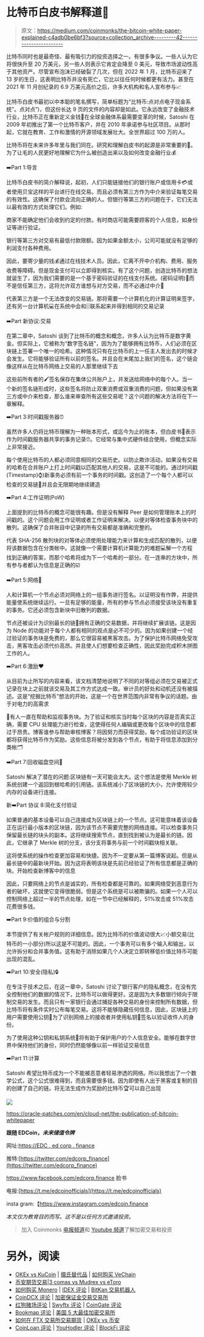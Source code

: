 # 比特币白皮书解释道📑

> 原文：<https://medium.com/coinmonks/the-bitcoin-white-paper-explained-c4adb0be6bf3?source=collection_archive---------42----------------------->

比特币同时也是最奇怪、最有吸引力的投资选择之一。有很多争议。一些人认为它将很快升至 20 万美元，另一些人则表示它肯定会降至 0 美元，导致市场波动性高于其他资产。尽管宣布泡沫已经破裂了几次，但在 2022 年 1 月，比特币迎来了 13 岁的生日，这表明比特币并没有死亡，它比以往任何时候都更有活力。甚至在 2021 年 11 月创纪录的 6.9 万美元高价之后，许多大机构和名人宣布参与📈

比特币白皮书最初以中本聪的笔名撰写，简单标题为“比特币:点对点电子现金系统”。点对点”)，但这份长达 9 页的文件的内容却是如此。它永远改变了金融技术行业，比特币正在重新定义金钱💸在全球金融体系最需要变革的时候，Satoshi 在 2009 年初推出了第一个比特币客户，并在 2010 年承诺参与社区项目。从那时起，它就在教育、工作和激情的开源领域发展壮大。全世界超过 100 万的人。

比特币将在未来许多年里与我们同在。研究和理解白皮书的起源是非常重要的📝。为了让毛的人民更好地理解它为什么被创造出来以及如何改变金融行业💰

➡️Part 1:导言

比特币白皮书的简介解释说，起初，人们只能链接他们的银行账户或信用卡💳或者使用贝宝这样的平台进行在线交易。而且必须有第三方作为中介来验证每笔交易的有效性。这确保了付款会流向正确的人。但银行等第三方的问题在于，它们无法以最有效的方式处理它们。例如:

商家不能确定他们会收到约定的付款。有时商店可能需要顾客的个人信息，如身份证等进行验证。

银行等第三方对交易有最低付款限额。因为如果金额太小，公司可能就没有足够的利润支付各种费用。

因此，要寄少量的钱💰通过在线技术人员。因此，它离不开中介机构、费用、服务收费等障碍。但是现金支付可以立即得到核实。有了这个问题，创造比特币的想法就诞生了，因为我们需要的是一个基于密码验证的在线支付系统。(密码证明)🔏而不是信任第三方，这将允许双方谁想与对方交易，而不必通过中介💸

代表第三方是一个无法改变的交易链。那将需要一个计算机化的计算证明来签字，还有另一台计算机💻在系统中会和🗄联系起来并得到相同的交易记录

➡️Part 新协议:交易

在第二章中，Satoshi 谈到了比特币的概念和概念，许多人认为比特币是数字黄金。但实际上，它被称为“数字签名链”，因为为了能够拥有比特币，人们必须在区块链上签署一个唯一的哈希。这种情况只有在比特币的上一任主人发出去的时候才会发生。它将能够验证所有以前的签名。并且会在末尾加上我们的签名，这个链会像这样从在比特币网络上交易的人那里继续下去

这些前所有者的🖌签名保存在集体公共账户上，并发送给网络中的每个人。当一个新的签名链形成时，这些签名将防止双重消费或双重消费的问题，但如果没有第三方或中介来检查，那么谁来审查所有这些交易呢？这个问题的解决方法将在下一章解释。

➡️Part 3:时间戳服务器⏰

虽然许多人仍将比特币理解为一种账本形式，或迄今为止的账本，但白皮书📑表示作为时间戳服务器共享的事务记录⏰。它经常与集中式硬件结合使用，但概念实际上非常接近。

每个使用比特币的人都必须同意相同的交易历史。以防止欺诈活动，如果没有交易的哈希在合并账户上打上时间戳以匹配其他人的交易，这是不可能的。通过时间戳(Timestamp)⌚️)新事务必须有前一个事务的时间戳。这创造了一个每个人都可以检查的交易链🔎并且会无限期地继续建造

➡️Part 4:工作证明(PoW)

上面提到的比特币的概念可能很有趣。但是没有解释 Peer 是如何管理账本上的时间戳的。这个问题会用工作证明或者工作证明来解决。以便对等体检查事务块中的散列。这确保了合并账目中记录的所有交易都是准确和完整的。

代表 SHA-256 散列块的对等体必须使用处理能力来计算和生成匹配的散列，以便将该数据包含在分类帐中。这就像一个需要计算机计算能力的难题💻解一个方程找到正确的答案，而那个哈希将成为下一个哈希的一部分。在一连串的方块中，所有参与者都认为信息是正确的☑️

➡️Part 5:网络🔗

人和计算机一个节点必须对网络上的一组事务进行签名。以证明没有作弊，并提供能量使系统继续运行。一旦有足够的能量，所有的参与节点必须接受该块没有重复的事务。它还必须包含新块中旧散列的数据。

节点还被设计为识别最长的链🔗拥有正确的交易数据，并将继续扩展该链。这是因为 Node 的功能对于每个人都有相同的观点是必不可少的。因为如果创建一个经过验证的事务块是免费的，那么它很容易被黑客攻击。为了保护比特币网络免受攻击，黑客攻击必须代价高昂。并且使人们想要检查正确性，因此奖励完成积木拼图工作的人。

➡️Part 6:激励❤️

从目前为止所写的内容来看，该文档清楚地说明了不同的对等组必须在交易被正式记录在块上之前就该交易及其工作方式达成一致。审计员的好处和动机还没有被描述。这是“挖掘比特币”想法的开始，这是一个在世界范围内非常有争议的话题。由于对电力的高需求

🔎有人一直在帮助和监视事务块。为了验证和核实当时每个区块的内容是否真实正确，需要 CPU 处理能力进行检查，这使得任何人编辑或更改每个区块中的信息都过于昂贵。博客谁参与帮助审核博客？将因努力而获得奖励，每个成功验证的区块都将获得比特币作为奖励。这些信息将被分发到各个节点，有助于将信息添加到分类帐🗂

➡️Part 7:回收磁盘空间💾

Satoshi 解决了潜在的问题:区块链有一天可能会太大。这个想法是使用 Merkle 树系统创建一个返回到根哈希的引用链。该系统减小了区块链的大小，允许使用较少内存的设备进行连接。

新➡️Part 协议 8:简化支付验证

如果普通的基本设备可以自己连接成为区块链上的一个节点。这可能意味着该设备正在运行最小版本的区块链，因为该节点不需要完整的网络连接。可以检查事务只保留最长链的块头的副本。这将继续搜索节点，直到找到被认为是最长的链。因此，它继承了 Merkle 树的分支，该分支将事务与前一个时间戳块相关联。

这将使系统的操作检查更加容易和快捷。因为不一定要从第一篇博客说起。但是从最长链中的最新块开始。因为这将表明该块是先前已经验证了所有信息都是正确的块。开始检查新博客中的信息

因此，只要网络上的节点是诚实的，所有检查都是可靠的。如果网络受到恶意行为者的破坏，这就使它变得很脆弱。但是这个系统是可以被欺骗的。如果一个人可以控制网络上超过一半的节点处理，如在一节中已经解释的，51%攻击或 51%攻击花费很多钱。

➡️Part 9:价值的组合与分割

本节提供了有关帐户规则的详细信息。因为比特币的价值波动很大📈小额交易(比特币的一小部分)所以这是不可能的。因此，一个事务可以有多个输入和输出，以允许拆分和合并事务值。这有助于消除如果几个人决定立即转移低价值比特币可能出现的混乱。

➡️Part 10:安全(隐私)🔒

在专注于技术之后，在这一章中，Satoshi 讨论了银行客户的隐私概念，在没有完全控制他们的数据的情况下，比特币可以做得更好。这是因为大多数银行倾向于限制交易的发生。而且只有一家银行会通过捕捉各种交易的身份来控制所有数据，但比特币将有条件实时公布每笔交易。这将不能够隐藏任何信息，因此，区块链上的用户需要使用公钥🔏为了识别网络上的接收者并使用私钥🔐签名以验证收件人的身份。

为了使用这种公钥和私钥系统🔐将有助于保护用户的个人信息安全。能够在数字世界中保持他们的身份，同时仍然能够像以前一样验证交易信息

➡️Part 11:计算

Satoshi 希望比特币成为一个不能被恶意者轻易渗透的网络。所以我想出了一个数学公式，这个公式很难得到，而且需要很多钱。因为即使有人出于黑客或复制的目的创建了自己的链。将无法生成作为奖励的比特币🏆可以自己出现

![](img/0a8210bc5aeb8f3ca37757d4f4c4b732.png)

https://oracle-patches.com/en/cloud-net/the-publication-of-bitcoin-whitepaper

**跟随 EDCoin，*未来储值令牌***

网址:[https://EDC . ed corp . finance](https://edc.edcorp.finance/)

推特:[https://twitter.com/edcorp_finance](https://twitter.com/edcorp_finance)

https://www.facebook.com/edcorp.finance 脸书

电报:[https://t.me/edcoinofficials](https://t.me/edcoinofficials)

insta gram:【https://www.instagram.com/edcoin.finance 

*本文仅为教育目的而写。这不是以任何方式邀请投资。*

> 加入 Coinmonks [电报频道](https://t.me/coincodecap)和 [Youtube 频道](https://www.youtube.com/c/coinmonks/videos)了解加密交易和投资

# 另外，阅读

*   [OKEx vs KuCoin](https://coincodecap.com/okex-kucoin) | [摄氏替代品](https://coincodecap.com/celsius-alternatives) | [如何购买 VeChain](https://coincodecap.com/buy-vechain)
*   [币安期货交易](https://coincodecap.com/binance-futures-trading)|[3 comas vs Mudrex vs eToro](https://coincodecap.com/mudrex-3commas-etoro)
*   [如何购买 Monero](https://coincodecap.com/buy-monero) | [IDEX 评论](https://coincodecap.com/idex-review) | [BitKan 交易机器人](https://coincodecap.com/bitkan-trading-bot)
*   [CoinDCX 评论](/coinmonks/coindcx-review-8444db3621a2) | [加密保证金交易交易所](https://coincodecap.com/crypto-margin-trading-exchanges)
*   [红狗赌场评论](https://coincodecap.com/red-dog-casino-review) | [Swyftx 评论](https://coincodecap.com/swyftx-review) | [CoinGate 评论](https://coincodecap.com/coingate-review)
*   [Bookmap 评论](https://coincodecap.com/bookmap-review-2021-best-trading-software) | [美国 5 大最佳加密交易所](https://coincodecap.com/crypto-exchange-usa)
*   [如何在 FTX 交易所交易期货](https://coincodecap.com/ftx-futures-trading) | [OKEx vs 币安](https://coincodecap.com/okex-vs-binance)
*   [CoinLoan 评论](https://coincodecap.com/coinloan-review) | [YouHodler 评论](/coinmonks/youhodler-4-easy-ways-to-make-money-98969b9689f2) | [BlockFi 评论](https://coincodecap.com/blockfi-review)